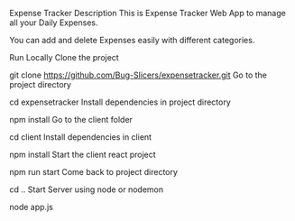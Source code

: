 Expense Tracker
Description
This is Expense Tracker Web App to manage all your Daily Expenses.

You can add and delete Expenses easily with different categories.

Run Locally
Clone the project

  git clone https://github.com/Bug-Slicers/expensetracker.git
Go to the project directory

  cd expensetracker
Install dependencies in project directory

  npm install
Go to the client folder

  cd client
Install dependencies in client

  npm install
Start the client react project

  npm run start
Come back to project directory

  cd ..
Start Server using node or nodemon

  node app.js 

